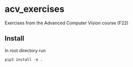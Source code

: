 # acv_exercises
Exercises from the Advanced Computer Vision course (F22)

## Install
In root directory run
```
pip3 install -e .
```